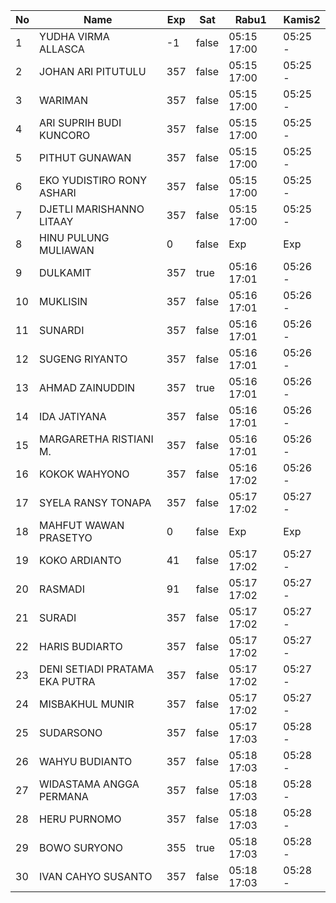 | No | Name | Exp | Sat | Rabu1 | Kamis2 |
|-----|-----|-----|-----|-----|-----|
| 1 | YUDHA VIRMA ALLASCA | -1 | false | 05:15 17:00 | 05:25 - |
| 2 | JOHAN ARI PITUTULU | 357 | false | 05:15 17:00 | 05:25 - |
| 3 | WARIMAN | 357 | false | 05:15 17:00 | 05:25 - |
| 4 | ARI SUPRIH BUDI KUNCORO | 357 | false | 05:15 17:00 | 05:25 - |
| 5 | PITHUT GUNAWAN | 357 | false | 05:15 17:00 | 05:25 - |
| 6 | EKO YUDISTIRO RONY ASHARI | 357 | false | 05:15 17:00 | 05:25 - |
| 7 | DJETLI MARISHANNO LITAAY | 357 | false | 05:15 17:00 | 05:25 - |
| 8 | HINU PULUNG MULIAWAN | 0 | false | Exp | Exp |
| 9 | DULKAMIT | 357 | true | 05:16 17:01 | 05:26 - |
| 10 | MUKLISIN | 357 | false | 05:16 17:01 | 05:26 - |
| 11 | SUNARDI | 357 | false | 05:16 17:01 | 05:26 - |
| 12 | SUGENG RIYANTO | 357 | false | 05:16 17:01 | 05:26 - |
| 13 | AHMAD ZAINUDDIN | 357 | true | 05:16 17:01 | 05:26 - |
| 14 | IDA JATIYANA | 357 | false | 05:16 17:01 | 05:26 - |
| 15 | MARGARETHA RISTIANI M. | 357 | false | 05:16 17:01 | 05:26 - |
| 16 | KOKOK WAHYONO | 357 | false | 05:16 17:02 | 05:26 - |
| 17 | SYELA RANSY TONAPA | 357 | false | 05:17 17:02 | 05:27 - |
| 18 | MAHFUT WAWAN PRASETYO | 0 | false | Exp | Exp |
| 19 | KOKO ARDIANTO | 41 | false | 05:17 17:02 | 05:27 - |
| 20 | RASMADI | 91 | false | 05:17 17:02 | 05:27 - |
| 21 | SURADI | 357 | false | 05:17 17:02 | 05:27 - |
| 22 | HARIS BUDIARTO | 357 | false | 05:17 17:02 | 05:27 - |
| 23 | DENI SETIADI PRATAMA EKA PUTRA | 357 | false | 05:17 17:02 | 05:27 - |
| 24 | MISBAKHUL MUNIR | 357 | false | 05:17 17:02 | 05:27 - |
| 25 | SUDARSONO | 357 | false | 05:17 17:03 | 05:28 - |
| 26 | WAHYU BUDIANTO | 357 | false | 05:18 17:03 | 05:28 - |
| 27 | WIDASTAMA ANGGA PERMANA | 357 | false | 05:18 17:03 | 05:28 - |
| 28 | HERU PURNOMO | 357 | false | 05:18 17:03 | 05:28 - |
| 29 | BOWO SURYONO | 355 | true | 05:18 17:03 | 05:28 - |
| 30 | IVAN CAHYO SUSANTO | 357 | false | 05:18 17:03 | 05:28 - |

